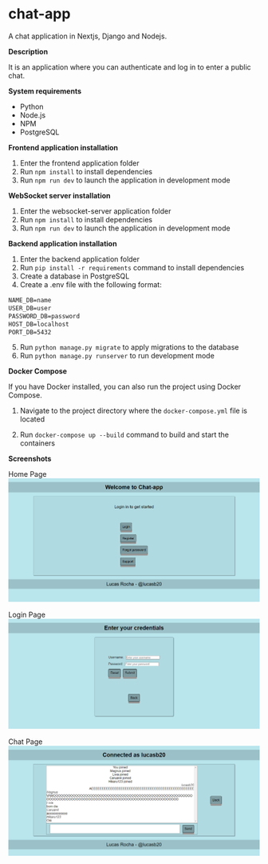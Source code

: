 # chat-app
A chat application in Nextjs, Django and Nodejs.

**Description**

It is an application where you can authenticate and log in to enter a public chat.

**System requirements**

* Python
* Node.js
* NPM
* PostgreSQL

**Frontend application installation**

1. Enter the frontend application folder
2. Run `npm install` to install dependencies
3. Run `npm run dev` to launch the application in development mode

**WebSocket server installation**

1. Enter the websocket-server application folder
2. Run `npm install` to install dependencies
3. Run `npm run dev` to launch the application in development mode

**Backend application installation**

1. Enter the backend application folder
2. Run `pip install -r requirements` command to install dependencies
3. Create a database in PostgreSQL
4. Create a .env file with the following format:
```
NAME_DB=name
USER_DB=user
PASSWORD_DB=password
HOST_DB=localhost
PORT_DB=5432
```
5. Run `python manage.py migrate` to apply migrations to the database
6. Run `python manage.py runserver` to run development mode

**Docker Compose**

If you have Docker installed, you can also run the project using Docker Compose.

1. Navigate to the project directory where the `docker-compose.yml` file is located

2. Run `docker-compose up --build` command to build and start the containers

**Screenshots**

Home Page
![Home Screen](other/home_page.png)

Login Page
![Login Page](other/login_page.png)

Chat Page
![Chat Page](other/five_users.png)
